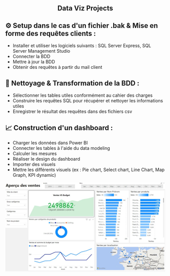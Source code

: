 <h2 align="center">Data Viz Projects</h3>

## ⚙️ Setup dans le cas d'un fichier .bak & Mise en forme des requêtes clients :
- Installer et utiliser les logiciels suivants : SQL Server Express, SQL Server Management Studio
- Connecter la BDD 
- Mettre à jour la BDD
- Obtenir des requêtes à partir du mail client

## 📝 Nettoyage & Transformation de la BDD :
- Sélectionner les tables utiles conformément au cahier des charges
- Construire les requêtes SQL pour récupérer et nettoyer les informations utiles
- Enregistrer le résultat des requêtes dans des fichiers csv

## 📈 Construction d'un dashboard :
- Charger les données dans Power BI
- Connecter les tables à l'aide du data modeling
- Calculer les mesures 
- Réaliser le design du dashboard
- Importer des visuels
- Mettre les différents visuels (ex : Pie chart, Select chart, Line Chart, Map Graph, KPI dynamic) 

<p align="center">
  <img src="work/Dashboard final.JPG"/>
</p>

